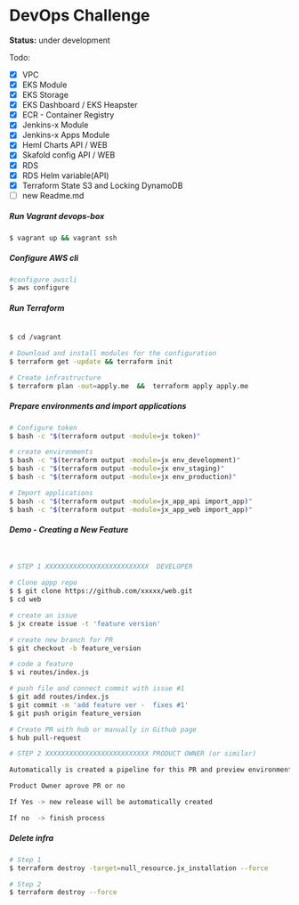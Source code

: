 # DevOps Challenge

**Status:** under development

Todo:

- [x] VPC
- [x] EKS Module
- [x] EKS Storage
- [x] EKS Dashboard / EKS Heapster
- [x] ECR - Container Registry
- [x] Jenkins-x Module
- [x] Jenkins-x Apps Module
- [x] Heml Charts    API / WEB
- [x] Skafold config API / WEB
- [x] RDS
- [x] RDS Helm variable(API)
- [x] Terraform State S3 and Locking DynamoDB
- [ ] new Readme.md

##### Run Vagrant devops-box

```bash
$ vagrant up && vagrant ssh
```

##### Configure AWS cli

```bash
#configure awscli
$ aws configure

```

##### Run Terraform

```bash

$ cd /vagrant

# Download and install modules for the configuration
$ terraform get -update && terraform init

# Create infrastructure
$ terraform plan -out=apply.me  &&  terraform apply apply.me
```

##### Prepare environments and import applications

```bash
# Configure token
$ bash -c "$(terraform output -module=jx token)"

# create environments
$ bash -c "$(terraform output -module=jx env_development)"
$ bash -c "$(terraform output -module=jx env_staging)"
$ bash -c "$(terraform output -module=jx env_production)"

# Import applications
$ bash -c "$(terraform output -module=jx_app_api import_app)"
$ bash -c "$(terraform output -module=jx_app_web import_app)"
```


##### Demo - Creating a New Feature

```bash


# STEP 1 XXXXXXXXXXXXXXXXXXXXXXXXXX  DEVELOPER

# Clone appp repo
$ $ git clone https://github.com/xxxxx/web.git
$ cd web

# create an issue
$ jx create issue -t 'feature version'

# create new branch for PR
$ git checkout -b feature_version

# code a feature
$ vi routes/index.js

# push file and connect commit with issue #1
$ git add routes/index.js
$ git commit -m 'add feature ver -  fixes #1'
$ git push origin feature_version

# Create PR with hub or manually in Github page
$ hub pull-request

# STEP 2 XXXXXXXXXXXXXXXXXXXXXXXXXX PRODUCT OWNER (or similar)

Automatically is created a pipeline for this PR and preview environment

Product Owner aprove PR or no

If Yes -> new release will be automatically created

If no  -> finish process

```

##### Delete infra

```bash
# Step 1
$ terraform destroy -target=null_resource.jx_installation --force

# Step 2
$ terraform destroy --force
```